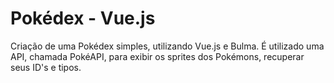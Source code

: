 # Pokédex - Vue.js

Criação de uma Pokédex simples, utilizando Vue.js e Bulma. É utilizado uma API, chamada PokéAPI, para exibir os sprites dos Pokémons, recuperar seus ID's e tipos.
